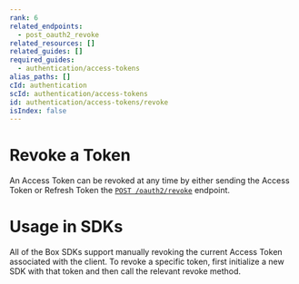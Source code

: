 ```yaml
---
rank: 6
related_endpoints:
  - post_oauth2_revoke
related_resources: []
related_guides: []
required_guides:
  - authentication/access-tokens
alias_paths: []
cId: authentication
scId: authentication/access-tokens
id: authentication/access-tokens/revoke
isIndex: false
---
```


# Revoke a Token

An Access Token can be revoked at any time by either sending the Access Token or
Refresh Token the [`POST
/oauth2/revoke`](endpoint://post-oauth2-revoke) endpoint.

<Samples id='post_oauth2_revoke' >

</Samples>

<Message>

# Usage in SDKs

All of the Box SDKs support manually revoking the current Access Token
associated with the client. To revoke a specific token, first initialize a new
SDK with that token and then call the relevant revoke method.

</Message>
